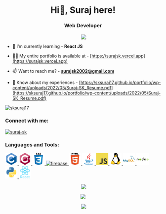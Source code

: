 <h1 align="center">Hi🖤, Suraj here!</h1>
<h3 align="center">Web Developer</h3>

<p align="center" >&nbsp;<img align="center" src="https://quotes-github-readme.vercel.app/api?type=horizontal&theme=dark" /></p>

- 🌱 I’m currently learning - **React JS**

- 👨‍💻 My entire portfolio is available at - [https://surajsk.vercel.app](https://surajsk.vercel.app)

- 📫 Want to reach me? - **surajsk2002@gmail.com**

- 📄 Know about my experiences - [https://sksuraj17.github.io/portfolio/wp-content/uploads/2022/05/Suraj-SK_Resume.pdf](https://sksuraj17.github.io/portfolio/wp-content/uploads/2022/05/Suraj-SK_Resume.pdf)

<p align="left"> <img src="https://komarev.com/ghpvc/?username=sksuraj17&label=Profile%20views&color=0e75b6&style=flat" alt="sksuraj17" /> </p>

<h3 align="left">Connect with me:</h3>
<p align="left">
<a href="https://linkedin.com/in/suraj-sk" target="blank"><img align="center" src="https://raw.githubusercontent.com/rahuldkjain/github-profile-readme-generator/master/src/images/icons/Social/linked-in-alt.svg" alt="suraj-sk" height="30" width="40" /></a>
</p>

<h3 align="left">Languages and Tools:</h3>
<p align="left"> <a href="https://www.cprogramming.com/" target="_blank" rel="noreferrer"> <img src="https://raw.githubusercontent.com/devicons/devicon/master/icons/c/c-original.svg" alt="c" width="40" height="40"/> </a> <a href="https://www.w3schools.com/cpp/" target="_blank" rel="noreferrer"> <img src="https://raw.githubusercontent.com/devicons/devicon/master/icons/cplusplus/cplusplus-original.svg" alt="cplusplus" width="40" height="40"/> </a> <a href="https://www.w3schools.com/css/" target="_blank" rel="noreferrer"> <img src="https://raw.githubusercontent.com/devicons/devicon/master/icons/css3/css3-original-wordmark.svg" alt="css3" width="40" height="40"/> </a> <a href="https://firebase.google.com/" target="_blank" rel="noreferrer"> <img src="https://www.vectorlogo.zone/logos/firebase/firebase-icon.svg" alt="firebase" width="40" height="40"/> </a> <a href="https://www.w3.org/html/" target="_blank" rel="noreferrer"> <img src="https://raw.githubusercontent.com/devicons/devicon/master/icons/html5/html5-original-wordmark.svg" alt="html5" width="40" height="40"/> </a> <a href="https://www.java.com" target="_blank" rel="noreferrer"> <img src="https://raw.githubusercontent.com/devicons/devicon/master/icons/java/java-original.svg" alt="java" width="40" height="40"/> </a> <a href="https://developer.mozilla.org/en-US/docs/Web/JavaScript" target="_blank" rel="noreferrer"> <img src="https://raw.githubusercontent.com/devicons/devicon/master/icons/javascript/javascript-original.svg" alt="javascript" width="40" height="40"/> </a> <a href="https://www.linux.org/" target="_blank" rel="noreferrer"> <img src="https://raw.githubusercontent.com/devicons/devicon/master/icons/linux/linux-original.svg" alt="linux" width="40" height="40"/> </a> <a href="https://www.mysql.com/" target="_blank" rel="noreferrer"> <img src="https://raw.githubusercontent.com/devicons/devicon/master/icons/mysql/mysql-original-wordmark.svg" alt="mysql" width="40" height="40"/> </a> <a href="https://nodejs.org" target="_blank" rel="noreferrer"> <img src="https://raw.githubusercontent.com/devicons/devicon/master/icons/nodejs/nodejs-original-wordmark.svg" alt="nodejs" width="40" height="40"/> </a> <a href="https://www.python.org" target="_blank" rel="noreferrer"> <img src="https://raw.githubusercontent.com/devicons/devicon/master/icons/python/python-original.svg" alt="python" width="40" height="40"/> </a> <a href="https://reactjs.org/" target="_blank" rel="noreferrer"> <img src="https://raw.githubusercontent.com/devicons/devicon/master/icons/react/react-original-wordmark.svg" alt="react" width="40" height="40"/> </a> </p>

<p align="center" >&nbsp;<img align="center" src="https://github-readme-stats.vercel.app/api/top-langs?username=sksuraj17&show_icons=true&locale=en&layout=compact"</p>
<p align="center" ><img align="center" src="https://github-readme-stats.vercel.app/api?username=sksuraj17&show_icons=true&locale=en"/></p>
<p align="center" >&nbsp;<img align="center" src="https://github-readme-streak-stats.herokuapp.com/?user=sksuraj17&" /></p>


